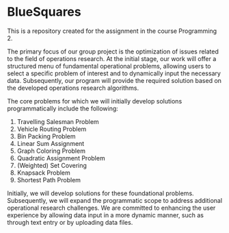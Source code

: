 # BlueSquares
This is a repository created for the assignment in the course Programming 2.

The primary focus of our group project is the optimization of issues related to the field of operations research. At the initial stage, our work will offer a structured menu of fundamental operational problems, allowing users to select a specific problem of interest and to dynamically input the necessary data. Subsequently, our program will provide the required solution based on the developed operations research algorithms.

The core problems for which we will initially develop solutions programmatically include the following:
1. Travelling Salesman Problem
2. Vehicle Routing Problem
3. Bin Packing Problem
4. Linear Sum Assignment
5. Graph Coloring Problem
6. Quadratic Assignment Problem
7. (Weighted) Set Covering
8. Knapsack Problem
9. Shortest Path Problem

Initially, we will develop solutions for these foundational problems. Subsequently, we will expand the programmatic scope to address additional operational research challenges. We are committed to enhancing the user experience by allowing data input in a more dynamic manner, such as through text entry or by uploading data files.